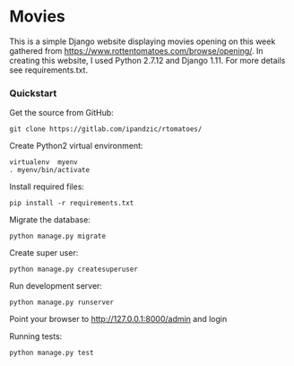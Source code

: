 # Movies

This is a simple Django website displaying movies opening on this week gathered from https://www.rottentomatoes.com/browse/opening/. In creating this website, I used Python 2.7.12 and Django 1.11. For more details see requirements.txt.

### Quickstart

Get the source from GitHub:

    git clone https://gitlab.com/ipandzic/rtomatoes/

Create Python2 virtual environment:

    virtualenv  myenv
    . myenv/bin/activate

Install required files:

    pip install -r requirements.txt

Migrate the database:

    python manage.py migrate

Create super user:

    python manage.py createsuperuser

Run development server:

    python manage.py runserver

Point your browser to http://127.0.0.1:8000/admin and login

Running tests:

    python manage.py test